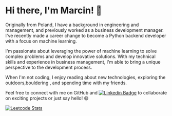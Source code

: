 # Hi there, I'm Marcin! 👋

Originally from Poland, I have a background in engineering and management, and previously worked as a business development manager. I've recently made a career change to become a Python backend developer with a focus on machine learning.

I'm passionate about leveraging the power of machine learning to solve complex problems and develop innovative solutions. With my technical skills and experience in business management, I'm able to bring a unique perspective to the development process.

When I'm not coding, I enjoy reading about new technologies, exploring the outdoors,bouldering , and spending time with my friends.

Feel free to connect with me on GitHub and [![Linkedin Badge](https://img.shields.io/badge/Marcin%20Ignaszak-0A66C2?style=flat-square&logo=Linkedin&logoColor=white&labelColor=0A66C2&link=https://www.linkedin.com/in/marcin-ignaszak-4311a1172/)](https://www.linkedin.com/in/marcin-ignaszak-4311a1172/) to collaborate on exciting projects or just say hello! 😄

[![Leetcode Stats](https://leetcard.jacoblin.cool/MarcinIgna)](https://leetcode.com/MarcinIgna)
